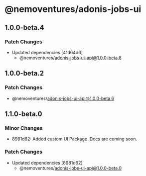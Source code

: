 # @nemoventures/adonis-jobs-ui

## 1.0.0-beta.4

### Patch Changes

- Updated dependencies [41d64d6]
  - @nemoventures/adonis-jobs-ui-api@1.0.0-beta.8

## 1.0.0-beta.2

### Patch Changes

- @nemoventures/adonis-jobs-ui-api@1.0.0-beta.6

## 1.1.0-beta.0

### Minor Changes

- 8981d62: Added custom UI Package. Docs are coming soon.

### Patch Changes

- Updated dependencies [8981d62]
  - @nemoventures/adonis-jobs-ui-api@1.0.0-beta.0

